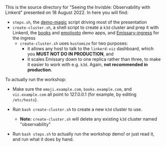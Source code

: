 This is the source directory for "Seeing the Invisble: Observability with Linkerd"
presented on 18 August 2022. In here you will find:

- `steps.sh`, the [demo-magic] script driving most of the presentation
- `create-cluster.sh`, a shell script to create a `k3d` cluster and prep it
  with Linkerd, the [books] and [emojivoto] demo apps, and [Emissary-ingress]
  for the ingress
   - `create-cluster.sh` uses `kustomize` for two purposes:
      - it allows any host to talk to the `linkerd-viz` dashboard, which you
        **MUST NOT DO IN PRODUCTION**, and
      - it scales Emissary down to one replica rather than three, to make it
        easier to work with e.g. `k3d`. Again, **not recommended in production**.

To actually run the workshop:

- Make sure the `emoji.example.com`, `books.example.com`, and `viz.example.com`
  all point to 127.0.0.1 (for example, by editing `/etc/hosts`).

- Run `bash create-cluster.sh` to create a new `k3d` cluster to use.
   - **Note:** `create-cluster.sh` will delete any existing `k3d` cluster named
     "observability"

- Run `bash steps.sh` to actually run the workshop demo! or just read it, and 
  run what it does by hand.

[demo-magic]: https://github.com/paxtonhare/demo-magic/blob/master/demo-magic.sh
[books]: https://github.com/BuoyantIO/booksapp
[emojivoto]: https://github.com/BuoyantIO/emojivoto
[Emissary-ingress]: https://www.getambassador.io/docs/emissary/
